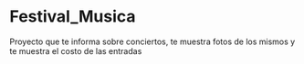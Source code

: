 # Festival_Musica
 Proyecto que te informa sobre conciertos, te muestra fotos de los mismos y te muestra el costo de las entradas
